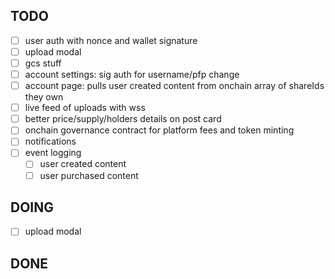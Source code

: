 ## TODO

- [ ] user auth with nonce and wallet signature
- [ ] upload modal
- [ ] gcs stuff
- [ ] account settings: sig auth for username/pfp change
- [ ] account page: pulls user created content from onchain array of shareIds they own
- [ ] live feed of uploads with wss
- [ ] better price/supply/holders details on post card
- [ ] onchain governance contract for platform fees and token minting
- [ ] notifications
- [ ] event logging
  - [ ] user created content
  - [ ] user purchased content

## DOING

- [ ] upload modal

## DONE
